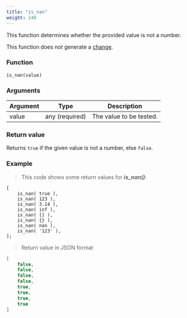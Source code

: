 ```yaml
---
title: "is_nan"
weight: 240
---
```


This function determines whether the provided value is not a number.

This function does *not* generate a [change](../../../overview/changes).

### Function

`is_nan(value)`

### Arguments

Argument | Type | Description
-------- | ---- | -----------
value | any (required) | The value to be tested.

### Return value

Returns `true` if the given value is not a number, else `false`.

### Example

> This code shows some return values for ***is_nan()***:

```thingsdb,json_response
[
    is_nan( true ),
    is_nan( 123 ),
    is_nan( 3.14 ),
    is_nan( inf ),
    is_nan( [] ),
    is_nan( {} ),
    is_nan( nan ),
    is_nan( '123' ),
];
```

> Return value in JSON format

```json
[
    false,
    false,
    false,
    false,
    true,
    true,
    true,
    true
]
```
